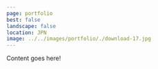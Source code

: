 ```yaml
---
page: portfolio
best: false
landscape: false
location: JPN
image: ../../images/portfolio/./download-17.jpg
---
```

Content goes here!
